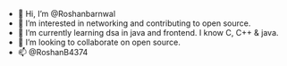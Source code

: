 - 👋 Hi, I’m @Roshanbarnwal
- 👀 I’m interested in networking and contributing to open source.
- 🌱 I’m currently learning dsa in java and frontend. I know C, C++ & java.
- 💞️ I’m looking to collaborate on open source.
- 📫 @RoshanB4374

<!---
Roshanbarnwal/Roshanbarnwal is a ✨ special ✨ repository because its `README.md` (this file) appears on your GitHub profile.
You can click the Preview link to take a look at your changes.
--->
